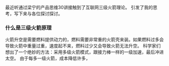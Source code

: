 最近听通过梁宁的产品思维30讲接触到了互联网三级火箭理论。
引发了我的思考，写下来与各位探讨探讨。
### 什么是三级火箭原理
火箭升空是需要燃料提供动力的，燃料需要非常重的火箭壳来装。如果燃料过多会导致火箭中重量过重，速度起不来，燃料过少又会导致火箭无法升空。
科学家们想出了一个绝妙的方法：采用多级火箭模式，跟接力棒一样的一级加速，最后冲进太空。
由于每多一级火箭，成本降低许多，
<!--stackedit_data:
eyJoaXN0b3J5IjpbLTg0MTI0NjkwNywxMDU3MDgwOTM5XX0=
-->